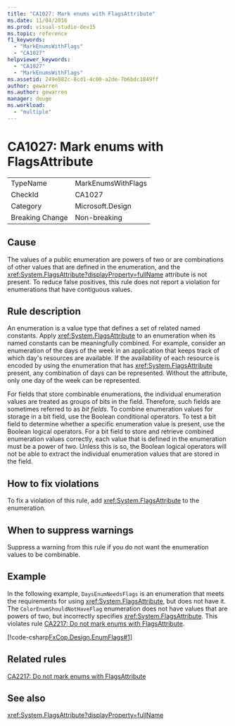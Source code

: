 ```yaml
---
title: "CA1027: Mark enums with FlagsAttribute"
ms.date: 11/04/2016
ms.prod: visual-studio-dev15
ms.topic: reference
f1_keywords:
  - "MarkEnumsWithFlags"
  - "CA1027"
helpviewer_keywords:
  - "CA1027"
  - "MarkEnumsWithFlags"
ms.assetid: 249e882c-8cd1-4c00-a2de-7b6bdc1849ff
author: gewarren
ms.author: gewarren
manager: douge
ms.workload:
  - "multiple"
---
```

# CA1027: Mark enums with FlagsAttribute

|||
|-|-|
|TypeName|MarkEnumsWithFlags|
|CheckId|CA1027|
|Category|Microsoft.Design|
|Breaking Change|Non-breaking|

## Cause
 The values of a public enumeration are powers of two or are combinations of other values that are defined in the enumeration, and the <xref:System.FlagsAttribute?displayProperty=fullName> attribute is not present. To reduce false positives, this rule does not report a violation for enumerations that have contiguous values.

## Rule description
 An enumeration is a value type that defines a set of related named constants. Apply <xref:System.FlagsAttribute> to an enumeration when its named constants can be meaningfully combined. For example, consider an enumeration of the days of the week in an application that keeps track of which day's resources are available. If the availability of each resource is encoded by using the enumeration that has <xref:System.FlagsAttribute> present, any combination of days can be represented. Without the attribute, only one day of the week can be represented.

 For fields that store combinable enumerations, the individual enumeration values are treated as groups of bits in the field. Therefore, such fields are sometimes referred to as *bit fields*. To combine enumeration values for storage in a bit field, use the Boolean conditional operators. To test a bit field to determine whether a specific enumeration value is present, use the Boolean logical operators. For a bit field to store and retrieve combined enumeration values correctly, each value that is defined in the enumeration must be a power of two. Unless this is so, the Boolean logical operators will not be able to extract the individual enumeration values that are stored in the field.

## How to fix violations
 To fix a violation of this rule, add <xref:System.FlagsAttribute> to the enumeration.

## When to suppress warnings
 Suppress a warning from this rule if you do not want the enumeration values to be combinable.

## Example
 In the following example, `DaysEnumNeedsFlags` is an enumeration that meets the requirements for using <xref:System.FlagsAttribute>, but does not have it. The `ColorEnumShouldNotHaveFlag` enumeration does not have values that are powers of two, but incorrectly specifies <xref:System.FlagsAttribute>. This violates rule [CA2217: Do not mark enums with FlagsAttribute](../code-quality/ca2217-do-not-mark-enums-with-flagsattribute.md).

 [!code-csharp[FxCop.Design.EnumFlags#1](../code-quality/codesnippet/CSharp/ca1027-mark-enums-with-flagsattribute_1.cs)]

## Related rules
 [CA2217: Do not mark enums with FlagsAttribute](../code-quality/ca2217-do-not-mark-enums-with-flagsattribute.md)

## See also
 <xref:System.FlagsAttribute?displayProperty=fullName>
